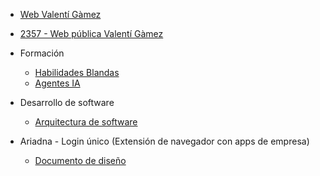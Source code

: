 * [Web Valentí Gàmez](https://valentigamez.com)

* [2357 - Web pública Valentí Gàmez](https://2357.io)

* Formación
    * [Habilidades Blandas](/habilidades_blandas/)
    * [Agentes IA](/agentes_ia/)

* Desarrollo de software
    * [Arquitectura de software](/arquitectura_software/)

* Ariadna - Login único (Extensión de navegador con apps de empresa)
    * [Documento de diseño](/ariadna/documento_diseno_de_software)